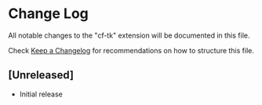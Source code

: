 # Change Log

All notable changes to the "cf-tk" extension will be documented in this file.

Check [Keep a Changelog](http://keepachangelog.com/) for recommendations on how to structure this file.

## [Unreleased]

- Initial release